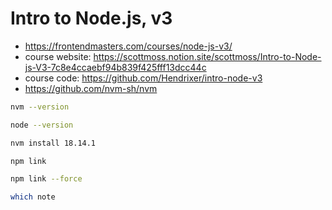 # Intro to Node.js, v3

* <https://frontendmasters.com/courses/node-js-v3/>
* course website: <https://scottmoss.notion.site/scottmoss/Intro-to-Node-js-V3-7c8e4ccaebf94b839f425fff13dcc44c>
* course code: <https://github.com/Hendrixer/intro-node-v3>
* <https://github.com/nvm-sh/nvm>

```bash
nvm --version

node --version

nvm install 18.14.1
```

```bash
npm link

npm link --force

which note
```